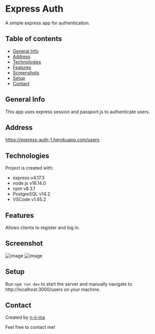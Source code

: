 # Express Auth

A simple express app for authentication.

## Table of contents
+ [General Info](#general-info)
+ [Address](#address)
+ [Technologies](#technologies)
+ [Features](#features)
+ [Screenshots](#screenshots)
+ [Setup](#setup)
+ [Contact](#contact)

## General Info
This app uses express session and passport.js to authenticate users.

## Address
https://express-auth-1.herokuapp.com/users

## Technologies
Project is created with:
+ express v4.17.3
+ node.js v16.14.0
+ npm v8.3.1
+ PostgreSQL v14.2
+ VSCode v1.65.2

## Features
Allows clients to register and log in.

## Screenshot
![image](https://user-images.githubusercontent.com/88039431/160245946-e6ced010-49d2-4cb3-ac63-f2b95a2fe70d.png)
![image](https://user-images.githubusercontent.com/88039431/160245960-5146fb71-6c99-4032-9cf6-80c0f98b4502.png)

## Setup
Run ```npm run dev``` to start the server and manually navigate to http://localhost:3000/users on your machine.

## Contact
Created by [n-ii-ma](https://github.com/n-ii-ma)

Feel free to contact me!
